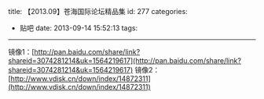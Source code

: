 title: 【2013.09】苍海国际论坛精品集
id: 277
categories:
  - 贴吧
date: 2013-09-14 15:52:13
tags:
---

<!--easy2hide start{reply_to_this=true}-->
镜像1：[http://pan.baidu.com/share/link?shareid=3074281214&uk=1564219617](http://pan.baidu.com/share/link?shareid=3074281214&uk=1564219617)
镜像2：[http://www.vdisk.cn/down/index/14872311](http://www.vdisk.cn/down/index/14872311)
<!--easy2hide end-->